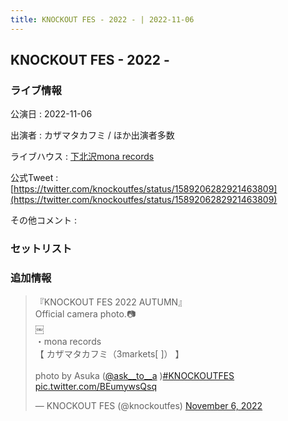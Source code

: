 ```yaml
---
title: KNOCKOUT FES - 2022 - | 2022-11-06
---
```

## KNOCKOUT FES - 2022 -

### ライブ情報

公演日
:    2022-11-06

出演者
:    カザマタカフミ / ほか出演者多数

ライブハウス
:    [下北沢mona records](livehouse043.html)

公式Tweet
:    [https://twitter.com/knockoutfes/status/1589206282921463809](https://twitter.com/knockoutfes/status/1589206282921463809)

その他コメント
:    

### セットリスト



### 追加情報



<blockquote class="twitter-tweet"><p lang="ja" dir="ltr">『KNOCKOUT FES 2022 AUTUMN』<br>Official camera photo.📷<br>￼<br>・mona records<br>【 カザマタカフミ（3markets[ ]） 】<br><br>photo by Asuka (<a href="https://twitter.com/ask__to__a?ref_src=twsrc%5Etfw">@ask__to__a</a> )<a href="https://twitter.com/hashtag/KNOCKOUTFES?src=hash&amp;ref_src=twsrc%5Etfw">#KNOCKOUTFES</a> <a href="https://t.co/BEumywsQsq">pic.twitter.com/BEumywsQsq</a></p>&mdash; KNOCKOUT FES (@knockoutfes) <a href="https://twitter.com/knockoutfes/status/1589206282921463809?ref_src=twsrc%5Etfw">November 6, 2022</a></blockquote>
<script async src="https://platform.twitter.com/widgets.js" charset="utf-8"></script>


